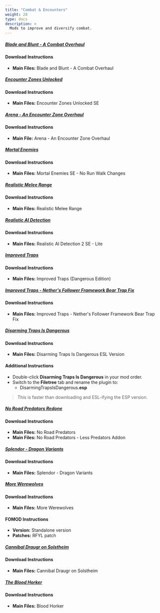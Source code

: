 ```yaml
---
title: "Combat & Encounters"
weight: 28
type: docs
description: >
  Mods to improve and diversify combat.
---
```


##### [Blade and Blunt - A Combat Overhaul](https://www.nexusmods.com/skyrimspecialedition/mods/34549?tab=files)

#### Download Instructions

- **Main Files:** Blade and Blunt - A Combat Overhaul

##### [Encounter Zones Unlocked](https://www.nexusmods.com/skyrimspecialedition/mods/19608?tab=files)

#### Download Instructions

* **Main Files:** Encounter Zones Unlocked SE

##### [Arena - An Encounter Zone Overhaul](https://www.nexusmods.com/skyrimspecialedition/mods/33487?tab=files)

#### Download Instructions

* **Main File:** Arena - An Encounter Zone Overhaul

##### [Mortal Enemies](https://www.nexusmods.com/skyrimspecialedition/mods/4881?tab=files)

#### Download Instructions

* **Main Files:** Mortal Enemies SE - No Run Walk Changes

##### [Realistic Melee Range](https://www.nexusmods.com/skyrimspecialedition/mods/3378?tab=files)

#### Download Instructions

* **Main Files:** Realistic Melee Range

##### [Realistic AI Detection](https://www.nexusmods.com/skyrimspecialedition/mods/2345?tab=files)

#### Download Instructions

* **Main Files:** Realistic AI Detection 2 SE - Lite

##### [Improved Traps](https://www.nexusmods.com/skyrimspecialedition/mods/17592?tab=files)

#### Download Instructions

* **Main Files:** Improved Traps (Dangerous Edition)

##### [Improved Traps - Nether's Follower Framework Bear Trap Fix](https://www.nexusmods.com/skyrimspecialedition/mods/31868?tab=files)

#### Download Instructions

* **Main Files:** Improved Traps - Nether's Follower Framework Bear Trap Fix

##### [Disarming Traps Is Dangerous](https://www.nexusmods.com/skyrimspecialedition/mods/21691?tab=files)

#### Download Instructions

* **Main Files:** Disarming Traps Is Dangerous ESL Version

#### Additional Instructions

* Double-click **Disarming Traps Is Dangerous** in your mod order.
* Switch to the **Filetree** tab and rename the plugin to:
  * DisarmingTrapsIsDangerous.**esp**

> This is faster than downloading and ESL-ifying the ESP version.

##### [No Road Predators Redone](https://www.nexusmods.com/skyrimspecialedition/mods/24366?tab=files)

#### Download Instructions

- **Main Files:** No Road Predators
- **Main Files:** No Road Predators - Less Predators Addon

##### [Splendor - Dragon Variants](https://www.nexusmods.com/skyrimspecialedition/mods/9670?tab=files)

#### Download Instructions

- **Main Files:** Splendor - Dragon Variants

##### [More Werewolves](https://www.nexusmods.com/skyrimspecialedition/mods/7259?tab=files)

#### Download Instructions

* **Main Files:** More Werewolves

#### FOMOD Instructions

* **Version:** Standalone version
* **Patches:** RFYL patch

##### [Cannibal Draugr on Solstheim](https://www.nexusmods.com/skyrimspecialedition/mods/21238?tab=files)

#### Download Instructions

* **Main Files:** Cannibal Draugr on Solstheim

##### [The Blood Horker](https://www.nexusmods.com/skyrimspecialedition/mods/13938?tab=files)

#### Download Instructions

* **Main Files:** Blood Horker